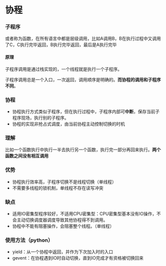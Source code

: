 # 协程
### 子程序
或者称为函数，在所有语言中都是层级调用，比如A调用B，B在执行过程中又调用了C，C执行完毕返回，B执行完毕返回，最后是A执行完毕
#### 原理
子程序调用是通过栈实现的，一个线程就是执行一个子程序。  

子程序调用总是一个入口，一次返回，调用顺序是明确的。**而协程的调用和子程序不同**。
### 协程
- 协程执行方式类似子程序，但在执行过程中，子程序内部可**中断**，保存当前子程序现场，执行别的子程序。
- 协程的实现非抢占式调度，由当前协程主动控制切换的时机
### 理解
比如一个函数执行中执行一半去执行另一个函数，执行完一部分再回来执行。**两个函数之间没有相互调用**
### 优势
- 协程执行效率高，子程序切换不是线程切换（单线程）
- 不需要多线程的锁机制，单线程不存在读写冲突
### 缺点
- 适用IO密集型程序较好，不适用CPU密集型：CPU密集型基本没有IO操作，不会主动切换调度器调度导致其他协程得不到调用。
- 协程中不能有阻塞操作，会阻塞整个线程。（单线程）
### 使用方法（python）
- yield：从一个协程中返回，并作为下次加入时的入口
- gevent：在协程遇到IO时自动切换，直到IO完成才有资格被切换回来